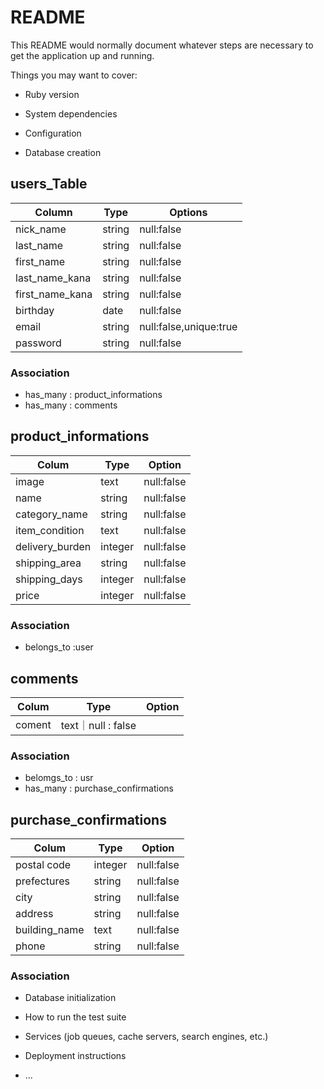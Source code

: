 # README

This README would normally document whatever steps are necessary to get the
application up and running.

Things you may want to cover:

* Ruby version

* System dependencies

* Configuration

* Database creation

## users_Table
|Column|Type|Options|
|------|----|-------|
|nick_name|string|null:false|
|last_name|string|null:false|
|first_name|string|null:false|
|last_name_kana|string|null:false|
|first_name_kana|string|null:false|
|birthday|date|null:false|
|email|string|null:false,unique:true|
|password|string|null:false|

### Association
- has_many : product_informations
- has_many : comments

## product_informations
|Colum|Type|Option|
|-----|----|------|
|image|text|null:false|
|name|string|null:false|
|category_name|string|null:false|
|item_condition|text|null:false|
|delivery_burden|integer|null:false|
|shipping_area|string|null:false|
|shipping_days|integer|null:false|
|price|integer|null:false|

### Association
- belongs_to :user

## comments
|Colum|Type|Option|
|-----|----|------|
|coment|text｜null : false|

### Association
- belomgs_to : usr
- has_many : purchase_confirmations


## purchase_confirmations
|Colum|Type|Option|
|-----|----|------|
|postal code|integer|null:false|
|prefectures|string|null:false|
|city|string|null:false|
|address|string|null:false|
|building_name|text|null:false|
|phone|string|null:false|

### Association



* Database initialization

* How to run the test suite

* Services (job queues, cache servers, search engines, etc.)

* Deployment instructions

* ...
